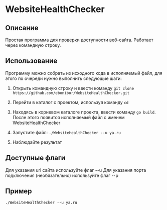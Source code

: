 # WebsiteHealthChecker

## Описание
Простая программа для проверки доступности веб-сайта. Работает через командную строку.

## Использование
Программу можно собрать из исходного кода в исполняемый файл, для этого по очереди нужно выполнить следующие шаги:

1. Открыть командную строку и ввести команду `git clone https://github.com/ebonibor/WebsiteHealthChecker.git`
2. Перейти в каталог с проектом, используя команду `cd`
3. Находясь в корневом каталоге проекта, ввести команду `go build`. После этого появится исполняемый файл с именем WebsiteHealthChecker

4. Запустите файл: `./WebsiteHealthChecker --u ya.ru`
5. Наблюдайте результат

## Доступные флаги
Для указания url сайта используйте флаг --u
Для указания порта подключения (необязательно) используйте флаг --p

## Пример
`./WebsiteHealthChecker --u ya.ru`

